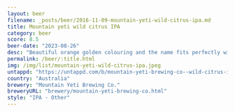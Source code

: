 ```yaml
---
layout: beer
filename: _posts/beer/2016-11-09-mountain-yeti-wild-citrus-ipa.md
title: Mountain yeti wild citrus IPA
category: beer
score: 8.5
beer-date: "2023-08-26"
desc: "Beautiful orange golden colouring and the name fits perfectly with the taste. Citrus and orange comes through with the bitterness from the hops. Has the mellow taste of a west coast IPA. Lots of suspended particles but that doesn’t change the taste"
permalink: /beer/:title.html
img: /img/list/mountain-yeti-wild-citrus-ipa.jpeg
untappd: "https://untappd.com/b/mountain-yeti-brewing-co--wild-citrus-ipa/5299158"
country: "Australia"
brewery: "Mountain Yeti Brewing Co."
breweryURL: "brewery/mountain-yeti-brewing-co.html"
style: "IPA - Other"
---
```

